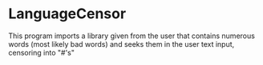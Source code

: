 # LanguageCensor
This program imports a library given from the user that contains numerous words (most likely bad words) and seeks them in the user text input, censoring into "#'s"
